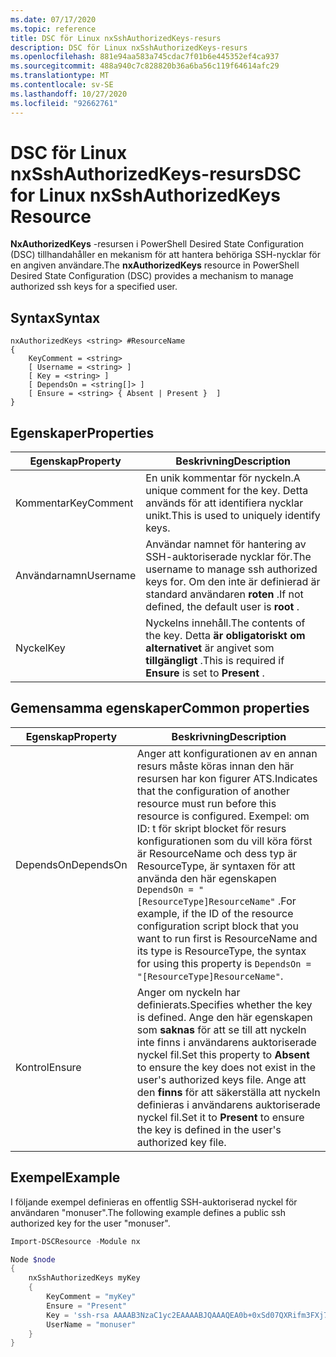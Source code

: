 ```yaml
---
ms.date: 07/17/2020
ms.topic: reference
title: DSC för Linux nxSshAuthorizedKeys-resurs
description: DSC för Linux nxSshAuthorizedKeys-resurs
ms.openlocfilehash: 881e94aa583a745cdac7f01b6e445352ef4ca937
ms.sourcegitcommit: 488a940c7c828820b36a6ba56c119f64614afc29
ms.translationtype: MT
ms.contentlocale: sv-SE
ms.lasthandoff: 10/27/2020
ms.locfileid: "92662761"
---
```

# <a name="dsc-for-linux-nxsshauthorizedkeys-resource"></a><span data-ttu-id="9cee7-103">DSC för Linux nxSshAuthorizedKeys-resurs</span><span class="sxs-lookup"><span data-stu-id="9cee7-103">DSC for Linux nxSshAuthorizedKeys Resource</span></span>

<span data-ttu-id="9cee7-104">**NxAuthorizedKeys** -resursen i PowerShell Desired State Configuration (DSC) tillhandahåller en mekanism för att hantera behöriga SSH-nycklar för en angiven användare.</span><span class="sxs-lookup"><span data-stu-id="9cee7-104">The **nxAuthorizedKeys** resource in PowerShell Desired State Configuration (DSC) provides a mechanism to manage authorized ssh keys for a specified user.</span></span>

## <a name="syntax"></a><span data-ttu-id="9cee7-105">Syntax</span><span class="sxs-lookup"><span data-stu-id="9cee7-105">Syntax</span></span>

```Syntax
nxAuthorizedKeys <string> #ResourceName
{
    KeyComment = <string>
    [ Username = <string> ]
    [ Key = <string> ]
    [ DependsOn = <string[]> ]
    [ Ensure = <string> { Absent | Present }  ]
}
```

## <a name="properties"></a><span data-ttu-id="9cee7-106">Egenskaper</span><span class="sxs-lookup"><span data-stu-id="9cee7-106">Properties</span></span>

|<span data-ttu-id="9cee7-107">Egenskap</span><span class="sxs-lookup"><span data-stu-id="9cee7-107">Property</span></span> |<span data-ttu-id="9cee7-108">Beskrivning</span><span class="sxs-lookup"><span data-stu-id="9cee7-108">Description</span></span> |
|---|---|
|<span data-ttu-id="9cee7-109">Kommentar</span><span class="sxs-lookup"><span data-stu-id="9cee7-109">KeyComment</span></span> |<span data-ttu-id="9cee7-110">En unik kommentar för nyckeln.</span><span class="sxs-lookup"><span data-stu-id="9cee7-110">A unique comment for the key.</span></span> <span data-ttu-id="9cee7-111">Detta används för att identifiera nycklar unikt.</span><span class="sxs-lookup"><span data-stu-id="9cee7-111">This is used to uniquely identify keys.</span></span> |
|<span data-ttu-id="9cee7-112">Användarnamn</span><span class="sxs-lookup"><span data-stu-id="9cee7-112">Username</span></span> |<span data-ttu-id="9cee7-113">Användar namnet för hantering av SSH-auktoriserade nycklar för.</span><span class="sxs-lookup"><span data-stu-id="9cee7-113">The username to manage ssh authorized keys for.</span></span> <span data-ttu-id="9cee7-114">Om den inte är definierad är standard användaren **roten** .</span><span class="sxs-lookup"><span data-stu-id="9cee7-114">If not defined, the default user is **root** .</span></span> |
|<span data-ttu-id="9cee7-115">Nyckel</span><span class="sxs-lookup"><span data-stu-id="9cee7-115">Key</span></span> |<span data-ttu-id="9cee7-116">Nyckelns innehåll.</span><span class="sxs-lookup"><span data-stu-id="9cee7-116">The contents of the key.</span></span> <span data-ttu-id="9cee7-117">Detta **är obligatoriskt om alternativet** är angivet som **tillgängligt** .</span><span class="sxs-lookup"><span data-stu-id="9cee7-117">This is required if **Ensure** is set to **Present** .</span></span>|

## <a name="common-properties"></a><span data-ttu-id="9cee7-118">Gemensamma egenskaper</span><span class="sxs-lookup"><span data-stu-id="9cee7-118">Common properties</span></span>

|<span data-ttu-id="9cee7-119">Egenskap</span><span class="sxs-lookup"><span data-stu-id="9cee7-119">Property</span></span> |<span data-ttu-id="9cee7-120">Beskrivning</span><span class="sxs-lookup"><span data-stu-id="9cee7-120">Description</span></span> |
|---|---|
|<span data-ttu-id="9cee7-121">DependsOn</span><span class="sxs-lookup"><span data-stu-id="9cee7-121">DependsOn</span></span> |<span data-ttu-id="9cee7-122">Anger att konfigurationen av en annan resurs måste köras innan den här resursen har kon figurer ATS.</span><span class="sxs-lookup"><span data-stu-id="9cee7-122">Indicates that the configuration of another resource must run before this resource is configured.</span></span> <span data-ttu-id="9cee7-123">Exempel: om ID: t för skript blocket för resurs konfigurationen som du vill köra först är ResourceName och dess typ är ResourceType, är syntaxen för att använda den här egenskapen `DependsOn = "[ResourceType]ResourceName"` .</span><span class="sxs-lookup"><span data-stu-id="9cee7-123">For example, if the ID of the resource configuration script block that you want to run first is ResourceName and its type is ResourceType, the syntax for using this property is `DependsOn = "[ResourceType]ResourceName"`.</span></span> |
|<span data-ttu-id="9cee7-124">Kontrol</span><span class="sxs-lookup"><span data-stu-id="9cee7-124">Ensure</span></span> |<span data-ttu-id="9cee7-125">Anger om nyckeln har definierats.</span><span class="sxs-lookup"><span data-stu-id="9cee7-125">Specifies whether the key is defined.</span></span> <span data-ttu-id="9cee7-126">Ange den här egenskapen som **saknas** för att se till att nyckeln inte finns i användarens auktoriserade nyckel fil.</span><span class="sxs-lookup"><span data-stu-id="9cee7-126">Set this property to **Absent** to ensure the key does not exist in the user's authorized keys file.</span></span> <span data-ttu-id="9cee7-127">Ange att den **finns** för att säkerställa att nyckeln definieras i användarens auktoriserade nyckel fil.</span><span class="sxs-lookup"><span data-stu-id="9cee7-127">Set it to **Present** to ensure the key is defined in the user's authorized key file.</span></span> |

## <a name="example"></a><span data-ttu-id="9cee7-128">Exempel</span><span class="sxs-lookup"><span data-stu-id="9cee7-128">Example</span></span>

<span data-ttu-id="9cee7-129">I följande exempel definieras en offentlig SSH-auktoriserad nyckel för användaren "monuser".</span><span class="sxs-lookup"><span data-stu-id="9cee7-129">The following example defines a public ssh authorized key for the user "monuser".</span></span>

```powershell
Import-DSCResource -Module nx

Node $node
{
    nxSshAuthorizedKeys myKey
    {
        KeyComment = "myKey"
        Ensure = "Present"
        Key = 'ssh-rsa AAAAB3NzaC1yc2EAAAABJQAAAQEA0b+0xSd07QXRifm3FXj7Pn/DblA6QI5VAkDm6OivFzj3U6qGD1VJ6AAxWPCyMl/qhtpRtxZJDu/TxD8AyZNgc8aN2CljN1hOMbBRvH2q5QPf/nCnnJRaGsrxIqZjyZdYo9ZEEzjZUuMDM5HI1LA9B99k/K6PK2Bc1NLivpu7nbtVG2tLOQs+GefsnHuetsRMwo/+c3LtwYm9M0XfkGjYVCLO4CoFuSQpvX6AB3TedUy6NZ0iuxC0kRGg1rIQTwSRcw+McLhslF0drs33fw6tYdzlLBnnzimShMuiDWiT37WqCRovRGYrGCaEFGTG2e0CN8Co8nryXkyWc6NSDNpMzw== rsa-key-20150401'
        UserName = "monuser"
    }
}
```
